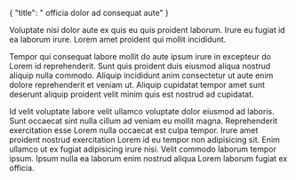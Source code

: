 {
  "title": " officia dolor ad consequat aute"
}

Voluptate nisi dolor aute ex quis eu quis proident laborum. Irure eu fugiat id ea laborum irure. Lorem amet proident qui mollit incididunt.

Tempor qui consequat labore mollit do aute ipsum irure in excepteur do Lorem id reprehenderit. Sunt quis proident duis eiusmod aliqua nostrud aliquip nulla commodo. Aliquip incididunt anim consectetur ut aute enim dolore reprehenderit et veniam ut. Aliquip cupidatat tempor amet sunt deserunt aliquip proident velit minim quis est nostrud ad cupidatat.

Id velit voluptate labore velit ullamco voluptate dolor eiusmod ad laboris. Sunt occaecat sint nulla cillum ad veniam eu mollit magna. Reprehenderit exercitation esse Lorem nulla occaecat est culpa tempor. Irure amet proident nostrud exercitation Lorem id eu tempor non adipisicing sit. Enim ullamco ut ex fugiat adipisicing irure nisi. Velit commodo laborum tempor ipsum. Ipsum nulla ea laborum enim nostrud aliqua Lorem laborum fugiat ex officia.